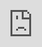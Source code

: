 ```yaml
---
title: "How a Global Tech Company Reimagined UX Research with CloudLab by Beings"
date: 2025-05-07
---
```


###### Case Study

# Rebuilding UX Research for a Distributed World

##### How a global tech company saved $28M and unlocked scalable, secure, anywhere research with CloudLab by Beings.

[Try for free](https://app.beings.com) ![](images/Group-334-3.png)

##### THE CHALLENGE

## $100M Labs, 11.8% Utilization

Between 2015 and 2022, one of the world’s leading tech companies invested over $100M building sophisticated UX research labs: robotic cameras, mirrored observation galleries, high-end AV infrastructure. But by 2023, post-COVID usage had dropped to just **11.8%**.

Researchers were:

- Tied to physical locations, limiting participant diversity
- Dependent on complex, inflexible AV setups
- Using third-party tools in non-compliant ways
- Struggling with inconsistent workflows and 40+ disconnected tools

As the new Global Head of UX put it:

“How do we escape the labs?”

That single question sparked a transformation.

##### THE OPPORTUNITY

## Software-Defined Research

A senior program manager on the UX Infrastructure team discovered Beings through a demo of the ‘Infinite Control Room.’ Originally designed for livestreaming and content capture, Beings' platform offered a configurable foundation for something much bigger: **a new research operating system.**

Other vendors declined to prioritise this company's unique needs. Beings leaned in.

Together, we configured and deployed **CloudLab**: a secure, cloud-native platform for conducting, observing, and storing UX research anywhere—from labs to living rooms to live urban walk-throughs.

<iframe src="https://player.vimeo.com/video/1025160247?controls=0
&amp;h=42efa43eda&amp;badge=0&amp;autoplay=1&amp;loop=1&amp;autopause=0&amp;player_id=0&amp;app_id=58479&amp;muted=1" frameborder="0" allow="autoplay; fullscreen; picture-in-picture" allowfullscreen style="position:absolute;top:0;left:0;width:100%;height:100%;" title="BEAM"></iframe>

##### THE DEPLOYMENT

## From Wearables to Streaming

Over five rapid sprints, Beings partnered with researchers and program managers from:

- Streaming media
- Wearable devices
- Search
- Ads
- Phones
- Mobility, navigation and automotive platforms
- Health and smart home initiatives

Teams simulated:

- Multi-angle living room tests for smart TVs
- Over-the-shoulder mobile walkthroughs
- Wrist-mounted smartwatch navigation

Beings didn’t just provide software—we co-designed camera kits, built training flows, and helped align security reviews across internal teams.

###### What Researchers Loved

## Google’s researchers put CloudLab through its paces—and were impressed. Whether in-lab, remote, or on the move, they found a system that flexed to their workflows, respected their privacy, and let them focus on what matters: the research.

###### Custom Layouts

## 🎛️ Total Layout Control

CloudLab's drag-and-drop canvas let researchers design video layouts in seconds, toggle views with keyboard shortcuts, and run sessions without AV support.

- Add webcams, media, and overlays however you like
- Build and toggle between your favorite layouts (we call them “scenes”)
- Use drag-and-drop or keyboard shortcuts to edit on the fly
- Brand your session, add instructions, or just set the mood with a color gradient

<iframe src="https://player.vimeo.com/video/1082252619?controls=0
&amp;h=42efa43eda&amp;badge=0&amp;autoplay=1&amp;loop=1&amp;autopause=0&amp;player_id=0&amp;app_id=58479&amp;muted=1" frameborder="0" allow="autoplay; fullscreen; picture-in-picture" allowfullscreen style="position:absolute;top:0;left:0;width:100%;height:100%;" title="BEAM"></iframe>

> “Super intuitive. I can just drop in what I need and switch layouts live.”

###### Multiple cameras

## 📱 Mobile + Field Study Support

With Beings' mobile app, researchers used phones and tablets as screen shares, context cameras, and gesture cams.

- Scan a QR code to turn your phone into a second (or third) camera
- Use the back camera for gestures, product tests, or contextual views
- Share your mobile screen directly into the session
- Layer everything together — no extra tech needed

<iframe src="https://player.vimeo.com/video/1082252619?controls=0
&amp;h=42efa43eda&amp;badge=0&amp;autoplay=1&amp;loop=1&amp;autopause=0&amp;player_id=0&amp;app_id=58479&amp;muted=1" frameborder="0" allow="autoplay; fullscreen; picture-in-picture" allowfullscreen style="position:absolute;top:0;left:0;width:100%;height:100%;" title="BEAM"></iframe>

> “Capturing both the participant’s face and their phone screen at once? Game-changing.”

###### Data security

## 🔒 Stakeholder Privacy + Recording Control

Full ownership stayed with the researcher. Recordings only occurred with explicit permissions. Sessions synced to internal cloud storage systems.

- Zero PII leakage: Personally identifiable information is never exposed to downstream processes.
- Encryption everywhere: Data is encrypted in transit and at rest, following enterprise-grade standards.
- Access control: Only verified, authorised users can access session content, recordings, or data.
- Audit-ready: Every session, action, and data interaction is logged for compliance, review, and transparency.
- Jurisdiction-aware: Our infrastructure supports GDPR, HIPAA, and global regulatory frameworks.

🔐 Enterprise-grade privacy and compliance, built in.

##### Our certifications

![](images/gdpr.png) ![](images/iso.png) ![](images/soc2.png) ![](images/hipaa.png)

<iframe src="https://player.vimeo.com/video/1082252577?controls=0
&amp;h=42efa43eda&amp;badge=0&amp;autoplay=1&amp;loop=1&amp;autopause=0&amp;player_id=0&amp;app_id=58479&amp;muted=1" frameborder="0" allow="autoplay; fullscreen; picture-in-picture" allowfullscreen style="position:absolute;top:0;left:0;width:100%;height:100%;" title="BEAM"></iframe>

> ✅ Data isn’t just “used” — it’s protected, governed, and treated with the respect it deserves.

##### THE RESULTS

## $28M Saved + Researcher Autonomy

CloudLab replaced fixed infrastructure with a secure, scalable research layer that:

- Enabled mobile-first, hybrid, and in-home research
- Supported up to **8 live feeds** with researcher-controlled layouts
- Integrated directly with internal cloud and compliance systems
- Reduced dependence on AV vendors and local IT
- Aligned with enterprise-grade compliance (SOC 2, HIPAA, ISO 27001)

#### **💰 Cost + Efficiency**

- **$28M projected savings** by decommissioning legacy labs
- **13,500+ sq ft** of real estate reclaimed
- Fewer handoffs and tools across workflows

#### **🙋‍♂️ Researcher Experience**

- More autonomy, faster setup, and simplified logistics
- Greater access to diverse, real-world participants

#### **🏆 Strategic Recognition**

The program manager who led the CloudLab initiative received an internal innovation award and was promoted to product leadership.

###### ⚡ Why It Matters

## CloudLab empowers researchers to do what they do best: observe, understand, and improve human experience —without cables, constraints, or compromises. “CloudLab is the future of research.”

## 👋 Ready to Try It?

You don’t need to change everything. You just need to stay curious.  
Let Aida show you what it looks like to work with an **AI research assistant** that understands your world.

[Try for free](https://app.beings.com)
